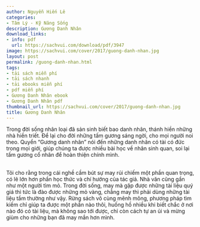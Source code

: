 ```yaml
---
author: Nguyễn Hiến Lê
categories:
- Tâm Lý - Kỹ Năng Sống
description: Gương Danh Nhân
download_links:
- info: pdf
  url: https://sachvui.com/download/pdf/3947
image: https://sachvui.com/cover/2017/guong-danh-nhan.jpg
layout: post
permalink: /guong-danh-nhan.html
tags:
- tải sách miễn phí
- tải sách nhanh
- tải ebooks miễn phí
- pdf miễn phí
- Gương Danh Nhân ebook
- Gương Danh Nhân pdf
thumbnail_url: https://sachvui.com/cover/2017/guong-danh-nhan.jpg
title: Gương Danh Nhân
---
```


 <div class="item-desc text-justify"> <p>Trong đời sống nhân loại đã sản sinh biết bao danh nhân, thánh hiền những nhà hiền triết. Để lại cho đời những tấm gương sáng ngời, cho mọi người noi theo. Quyển “Gương danh nhân” nói đến những danh nhân có tài có đức trong mọi giới, giúp chúng ta được nhiều bài học về nhân sinh quan, soi lại tấm gương cổ nhân để hoàn thiện chính mình.</p><p><br>Tôi cho rằng trong cái nghề cầm bút sự may rủi chiếm một phần quan trọng, có lẽ lớn hơn phần học thức và chí hướng của tác giả. Nhà văn cũng gần như một người tìm mỏ. Trong đời sống, may mà gặp được những tài liệu quý giá thì tức là đào được những mỏ vàng, chẳng may thì phải dùng những tài liệu tầm thường như vậy. Rừng sách vô cùng mênh mông, phương pháp tìm kiếm chỉ giúp ta được một phần nào thôi, huống hồ nhiều khi biết chắc ở nơi nào đó có tài liệu, mà không sao tới được, chỉ còn cách tự an ủi và mừng giùm cho những bạn đã may mắn hơn mình.</p> </div>